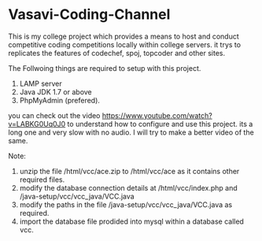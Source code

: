 # Vasavi-Coding-Channel
This is my college project which provides a means to host and conduct competitive coding competitions locally within college servers. it trys to replicates the features of codechef, spoj, topcoder and other sites.

The Follwoing things are required to setup with this project.
  1. LAMP server
  2. Java JDK 1.7 or above
  3. PhpMyAdmin (prefered).
  
 you can check out the video https://www.youtube.com/watch?v=LABKG0Uq0J0 to understand how to configure and use this project.
 its a long one and very slow with no audio. I will try to make a better video of the same.
 
Note: 
  1. unzip the file /html/vcc/ace.zip to /html/vcc/ace as it contains other required files.
  2. modify the database connection details at /html/vcc/index.php and /java-setup/vcc/vcc_java/VCC.java
  3. modify the paths in the file  /java-setup/vcc/vcc_java/VCC.java as required.
  4. import the database file prodided into mysql within a database called vcc.
